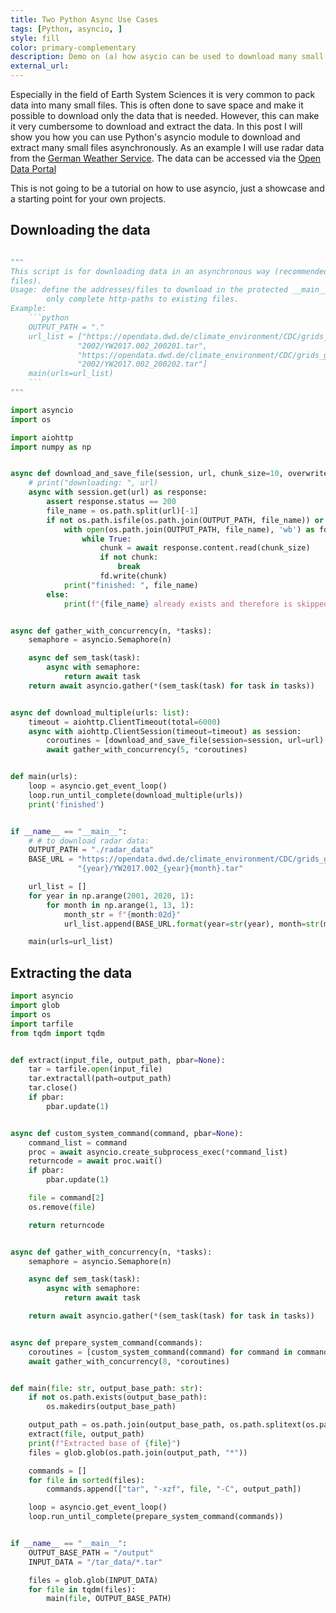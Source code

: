 ```yaml
---
title: Two Python Async Use Cases
tags: [Python, asyncio, ]
style: fill
color: primary-complementary
description: Demo on (a) how asycio can be used to download many small files and (b) how they can be extracted.
external_url:
---
```


Especially in the field of Earth System Sciences it is very common to pack data into many small files. This is often done
to save space and make it possible to download only the data that is needed. However, this can make it very cumbersome to
download and extract the data. In this post I will show you how you can use Python's asyncio module to download and extract
many small files asynchronously. As an example I will use radar data from the [German Weather Service](https://www.dwd.de).
The data can be accessed via the [Open Data Portal](https://opendata.dwd.de/)

This is not going to be a tutorial on how to use asyncio, just a showcase and a starting point for your own projects.

## Downloading the data

```python

"""
This script is for downloading data in an asynchronous way (recommended if you have to download a lot of
files).
Usage: define the addresses/files to download in the protected __main__ part so that `url_list` contains
        only complete http-paths to existing files.
Example:
    ```python
    OUTPUT_PATH = "."
    url_list = ["https://opendata.dwd.de/climate_environment/CDC/grids_germany/5_minutes/radolan/reproc/2017_002/bin/" \
               "2002/YW2017.002_200201.tar",
               "https://opendata.dwd.de/climate_environment/CDC/grids_germany/5_minutes/radolan/reproc/2017_002/bin/" \
               "2002/YW2017.002_200202.tar"]
    main(urls=url_list)
    ```
"""

import asyncio
import os

import aiohttp
import numpy as np


async def download_and_save_file(session, url, chunk_size=10, overwrite=True):
    # print("downloading: ", url)
    async with session.get(url) as response:
        assert response.status == 200
        file_name = os.path.split(url)[-1]
        if not os.path.isfile(os.path.join(OUTPUT_PATH, file_name)) or overwrite:
            with open(os.path.join(OUTPUT_PATH, file_name), 'wb') as fd:
                while True:
                    chunk = await response.content.read(chunk_size)
                    if not chunk:
                        break
                    fd.write(chunk)
            print("finished: ", file_name)
        else:
            print(f"{file_name} already exists and therefore is skipped")


async def gather_with_concurrency(n, *tasks):
    semaphore = asyncio.Semaphore(n)

    async def sem_task(task):
        async with semaphore:
            return await task
    return await asyncio.gather(*(sem_task(task) for task in tasks))


async def download_multiple(urls: list):
    timeout = aiohttp.ClientTimeout(total=6000)
    async with aiohttp.ClientSession(timeout=timeout) as session:
        coroutines = [download_and_save_file(session=session, url=url) for url in urls]
        await gather_with_concurrency(5, *coroutines)


def main(urls):
    loop = asyncio.get_event_loop()
    loop.run_until_complete(download_multiple(urls))
    print('finished')


if __name__ == "__main__":
    # # to download radar data:
    OUTPUT_PATH = "./radar_data"
    BASE_URL = "https://opendata.dwd.de/climate_environment/CDC/grids_germany/5_minutes/radolan/reproc/2017_002/bin/" \
               "{year}/YW2017.002_{year}{month}.tar"

    url_list = []
    for year in np.arange(2001, 2020, 1):
        for month in np.arange(1, 13, 1):
            month_str = f"{month:02d}"
            url_list.append(BASE_URL.format(year=str(year), month=str(month_str)))

    main(urls=url_list)
```

## Extracting the data

```python
import asyncio
import glob
import os
import tarfile
from tqdm import tqdm


def extract(input_file, output_path, pbar=None):
    tar = tarfile.open(input_file)
    tar.extractall(path=output_path)
    tar.close()
    if pbar:
        pbar.update(1)


async def custom_system_command(command, pbar=None):
    command_list = command
    proc = await asyncio.create_subprocess_exec(*command_list)
    returncode = await proc.wait()
    if pbar:
        pbar.update(1)

    file = command[2]
    os.remove(file)

    return returncode


async def gather_with_concurrency(n, *tasks):
    semaphore = asyncio.Semaphore(n)

    async def sem_task(task):
        async with semaphore:
            return await task

    return await asyncio.gather(*(sem_task(task) for task in tasks))


async def prepare_system_command(commands):
    coroutines = [custom_system_command(command) for command in commands]
    await gather_with_concurrency(8, *coroutines)


def main(file: str, output_base_path: str):
    if not os.path.exists(output_base_path):
        os.makedirs(output_base_path)

    output_path = os.path.join(output_base_path, os.path.splitext(os.path.basename(file))[0])
    extract(file, output_path)
    print(f"Extracted base of {file}")
    files = glob.glob(os.path.join(output_path, "*"))

    commands = []
    for file in sorted(files):
        commands.append(["tar", "-xzf", file, "-C", output_path])

    loop = asyncio.get_event_loop()
    loop.run_until_complete(prepare_system_command(commands))


if __name__ == "__main__":
    OUTPUT_BASE_PATH = "/output"
    INPUT_DATA = "/tar_data/*.tar"

    files = glob.glob(INPUT_DATA)
    for file in tqdm(files):
        main(file, OUTPUT_BASE_PATH)
```